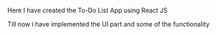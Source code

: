 Here I have created the To-Do List App using React JS

Till now i have implemented the UI part and some of the functionality
